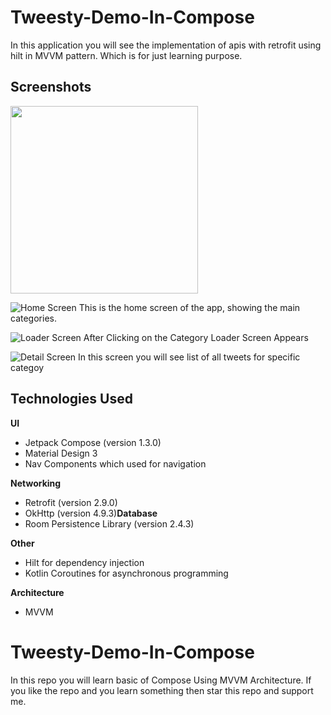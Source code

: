# Tweesty-Demo-In-Compose
In this application you will see the implementation of apis with retrofit using hilt in MVVM pattern. Which is for just learning purpose.

## Screenshots

<div>
    <img src="https://github.com/SherazGhani35/Tweesty-Demo-In-Compose/blob/main/Screenshots/Screenshot_01.png" width="300px">
</div>

![Home Screen](https://github.com/SherazGhani35/Tweesty-Demo-In-Compose/blob/main/Screenshots/Screenshot_01.png)
This is the home screen of the app, showing the main categories.


![Loader Screen](https://github.com/SherazGhani35/Tweesty-Demo-In-Compose/blob/main/Screenshots/Screenshot_02.png)
After Clicking on the Category Loader Screen Appears


![Detail Screen](https://github.com/SherazGhani35/Tweesty-Demo-In-Compose/blob/main/Screenshots/Screenshot_03.png)
In this screen you will see list of all tweets for specific categoy

## Technologies Used

**UI**
* Jetpack Compose (version 1.3.0)
* Material Design 3
* Nav Components which used for navigation

**Networking**
* Retrofit (version 2.9.0)
* OkHttp (version 4.9.3)**Database**
* Room Persistence Library (version 2.4.3)

**Other**
* Hilt for dependency injection
* Kotlin Coroutines for asynchronous programming


**Architecture**
* MVVM

# Tweesty-Demo-In-Compose
In this repo you will learn basic of Compose Using MVVM Architecture. If you like the repo and you learn something then star this repo and support me.
